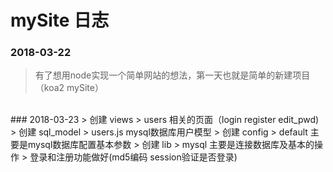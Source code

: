 # mySite 日志

### 2018-03-22 
> 有了想用node实现一个简单网站的想法，第一天也就是简单的新建项目（koa2 mySite）
<br/>
### 2018-03-23   
> 创建 views > users 相关的页面（login register edit_pwd)
> 创建 sql_model > users.js mysql数据库用户模型
> 创建 config > default 主要是mysql数据库配置基本参数
> 创建 lib > mysql 主要是连接数据库及基本的操作
> 登录和注册功能做好(md5编码 session验证是否登录)



